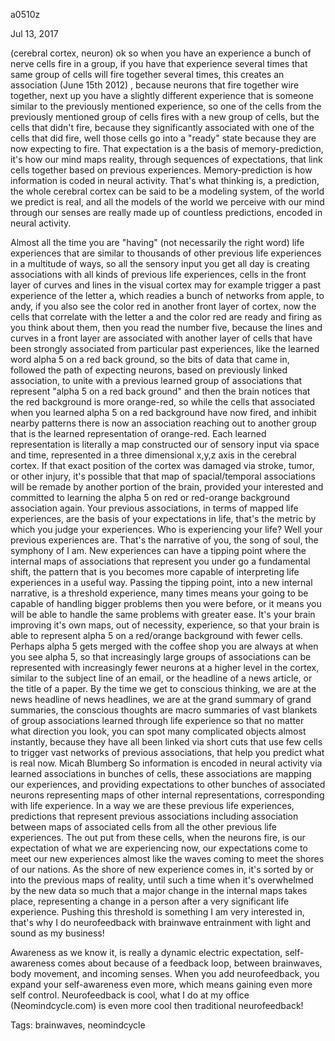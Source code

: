 a0510z

Jul 13, 2017

(cerebral cortex, neuron)
ok so when you have an experience a bunch of nerve cells fire in a group, if you have that experience several times that same group of cells will fire together several times, this creates an association
(June 15th 2012)
, because neurons that fire together wire together, next up you have a slightly different experience that is someone similar to the previously mentioned experience, so one of the cells from the previously mentioned group of cells fires with a new group of cells, but the cells that didn't fire, because they significantly associated with one of the cells that did fire, well those cells go into a "ready" state because they are now expecting to fire. That expectation is a the basis of memory-prediction, it's how our mind maps reality, through sequences of expectations, that link cells together based on previous experiences. Memory-prediction is how information is coded in neural activity. That's what thinking is, a prediction, the whole cerebral cortex can be said to be a modeling system, of the world we predict is real, and all the models of the world we perceive with our mind through our senses are really made up of countless predictions, encoded in neural activity.

Almost all the time you are "having" (not necessarily the right word) life experiences that are similar to thousands of other previous life experiences in a multitude of ways, so all the sensory input you get all day is creating associations with all kinds of previous life experiences, cells in the front layer of curves and lines in the visual cortex may for example trigger a past experience of the letter a, which readies a bunch of networks from apple, to andy, if you also see the color red in another front layer of cortex, now the cells that correlate with the letter a and the color red are ready and firing as you think about them, then you read the number five, because the lines and curves in a front layer are associated with another layer of cells that have been strongly associated from particular past experiences, like the learned word alpha 5 on a red back ground, so the bits of data that came in, followed the path of expecting neurons, based on previously linked association, to unite with a previous learned group of associations that represent "alpha 5 on a red back ground" and then the brain notices that the red background is more orange-red, so while the cells that associated when you learned alpha 5 on a red background have now fired, and inhibit nearby patterns there is now an association reaching out to another group that is the learned representation of orange-red. Each learned representation is literally a map constructed our of sensory input via space and time, represented in a three dimensional x,y,z axis in the cerebral cortex. If that exact position of the cortex was damaged via stroke, tumor, or other injury, it's possible that that map of spacial/temporal associations will be remade by another portion of the brain, provided your interested and committed to learning the alpha 5 on red or red-orange background association again. Your previous associations, in terms of mapped life experiences, are the basis of your expectations in life, that's the metric by which you judge your experiences. Who is experiencing your life? Well your previous experiences are. That's the narrative of you, the song of soul, the symphony of I am. New experiences can have a tipping point where the internal maps of associations that represent you under go a fundamental shift, the pattern that is you becomes more capable of interpreting life experiences in a useful way. Passing the tipping point, into a new internal narrative, is a threshold experience, many times means your going to be capable of handling bigger problems then you were before, or it means you will be able to handle the same problems with greater ease. It's your brain improving it's own maps, out of necessity, experience, so that your brain is able to represent alpha 5 on a red/orange background with fewer cells. Perhaps alpha 5 gets merged with the coffee shop you are always at when you see alpha 5, so that increasingly large groups of associations can be represented with increasingly fewer neurons at a higher level in the cortex, similar to the subject line of an email, or the headline of a news article, or the title of a paper. By the time we get to conscious thinking, we are at the news headline of news headlines, we are at the grand summary of grand summaries, the conscious thoughts are macro summaries of vast blankets of group associations learned through life experience so that no matter what direction you look, you can spot many complicated objects almost instantly, because they have all been linked via short cuts that use few cells to trigger vast networks of previous associations, that help you predict what is real now. 
Micah Blumberg So information is encoded in neural activity via learned associations in bunches of cells, these associations are mapping our experiences, and providing expectations to other bunches of associated neurons representing maps of other internal representations, corresponding with life experience. In a way we are these previous life experiences, predictions that represent previous associations including association between maps of associated cells from all the other previous life experiences. The out put from these cells, when the neurons fire, is our expectation of what we are experiencing now, our expectations come to meet our new experiences almost like the waves coming to meet the shores of our nations. As the shore of new experience comes in, it's sorted by or into the previous maps of reality, until such a time when it's overwhelmed by the new data so much that a major change in the internal maps takes place, representing a change in a person after a very significant life experience. Pushing this threshold is something I am very interested in, that's why I do neurofeedback with brainwave entrainment with light and sound as my business!

Awareness as we know it, is really a dynamic electric expectation, self-awareness comes about because of a feedback loop, between brainwaves, body movement, and incoming senses. When you add neurofeedback, you expand your self-awareness even more, which means gaining even more self control. Neurofeedback is cool, what I do at my office (Neomindcycle.com) is even more cool then traditional neurofeedback!

Tags:
  brainwaves, neomindcycle
